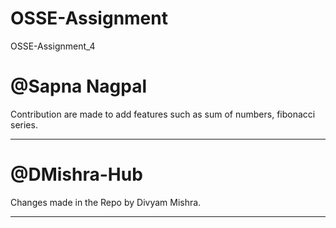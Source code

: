 # OSSE-Assignment
OSSE-Assignment_4
# @Sapna Nagpal 
Contribution are made to add features such as sum of numbers, fibonacci series.

-------------------------------------------------------------------------------

# @DMishra-Hub
Changes made in the Repo by Divyam Mishra.

-------------------------------------------------------------------------------

